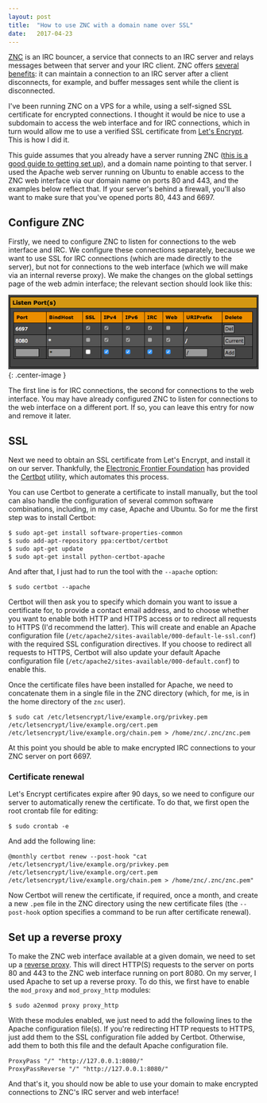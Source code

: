```yaml
---
layout: post
title:  "How to use ZNC with a domain name over SSL"
date:   2017-04-23
---
```


[ZNC](http://wiki.znc.in/) is an IRC bouncer, a service that connects to an IRC server and relays messages between that server and your IRC client. ZNC offers [several benefits](http://wiki.znc.in/Introduction): it can maintain a connection to an IRC server after a client disconnects, for example, and buffer messages sent while the client is disconnected.

I've been running ZNC on a VPS for a while, using a self-signed SSL certificate for encrypted connections. I thought it would be nice to use a subdomain to access the web interface and for IRC connections, which in turn would allow me to use a verified SSL certificate from [Let's Encrypt](https://letsencrypt.org/). This is how I did it.

This guide assumes that you already have a server running ZNC ([this is a good guide to getting set up](https://www.vultr.com/docs/install-and-setup-znc-on-ubuntu)), and a domain name pointing to that server. I used the Apache web server running on Ubuntu to enable access to the ZNC web interface via our domain name on ports 80 and 443, and the examples below reflect that. If your server's behind a firewall, you'll also want to make sure that you've opened ports 80, 443 and 6697.

## Configure ZNC

Firstly, we need to configure ZNC to listen for connections to the web interface and IRC. We configure these connections separately, because we want to use SSL for IRC connections (which are made directly to the server), but not for connections to the web interface (which we will make via an internal reverse proxy). We make the changes on the global settings page of the web admin interface; the relevant section should look like this:

![ZNC web interface](/assets/znc-web-interface.png){: .center-image }

The first line is for IRC connections, the second for connections to the web interface. You may have already configured ZNC to listen for connections to the web interface on a different port. If so, you can leave this entry for now and remove it later.

## SSL

Next we need to obtain an SSL certificate from Let's Encrypt, and install it on our server. Thankfully, the [Electronic Frontier Foundation](https://www.eff.org/) has provided the [Certbot](https://certbot.eff.org/) utility, which automates this process.

You can use Certbot to generate a certificate to install manually, but the tool can also handle the configuration of several common software combinations, including, in my case, Apache and Ubuntu. So for me the first step was to install Certbot:

```
$ sudo apt-get install software-properties-common
$ sudo add-apt-repository ppa:certbot/certbot
$ sudo apt-get update
$ sudo apt-get install python-certbot-apache
```

And after that, I just had to run the tool with the `--apache` option:

```
$ sudo certbot --apache
```

Certbot will then ask you to specify which domain you want to issue a certificate for, to provide a contact email address, and to choose whether you want to enable both HTTP and HTTPS access or to redirect all requests to HTTPS (I'd recommend the latter). This will create and enable an Apache configuration file (`/etc/apache2/sites-available/000-default-le-ssl.conf`) with the required SSL configuration directives. If you choose to redirect all requests to HTTPS, Certbot will also update your default Apache configuration file (`/etc/apache2/sites-available/000-default.conf`) to enable this.

Once the certificate files have been installed for Apache, we need to concatenate them in a single file in the ZNC directory (which, for me, is in the home directory of the `znc` user).

```
$ sudo cat /etc/letsencrypt/live/example.org/privkey.pem /etc/letsencrypt/live/example.org/cert.pem /etc/letsencrypt/live/example.org/chain.pem > /home/znc/.znc/znc.pem
```

At this point you should be able to make encrypted IRC connections to your ZNC server on port 6697.

### Certificate renewal

Let's Encrypt certificates expire after 90 days, so we need to configure our server to automatically renew the certificate. To do that, we first open the root crontab file for editing:

```
$ sudo crontab -e
```

And add the following line:

```
@monthly certbot renew --post-hook "cat /etc/letsencrypt/live/example.org/privkey.pem /etc/letsencrypt/live/example.org/cert.pem /etc/letsencrypt/live/example.org/chain.pem > /home/znc/.znc/znc.pem"
```

Now Certbot will renew the certificate, if required, once a month, and create a new `.pem` file in the ZNC directory using the new certificate files (the `--post-hook` option specifies a command to be run after certificate renewal).

## Set up a reverse proxy

To make the ZNC web interface available at a given domain, we need to set up a [reverse proxy](https://httpd.apache.org/docs/2.4/mod/mod_proxy.html#forwardreverse). This will direct HTTP(S) requests to the server on ports 80 and 443 to the ZNC web interface running on port 8080. On my server, I used Apache to set up a reverse proxy. To do this, we first have to enable the `mod_proxy` and `mod_proxy_http` modules:

```
$ sudo a2enmod proxy proxy_http
```

With these modules enabled, we just need to add the following lines to the Apache configuration file(s). If you're redirecting HTTP requests to HTTPS, just add them to the SSL configuration file added by Certbot. Otherwise, add them to both this file and the default Apache configuration file.

```
ProxyPass "/" "http://127.0.0.1:8080/"
ProxyPassReverse "/" "http://127.0.0.1:8080/"
```

And that's it, you should now be able to use your domain to make encrypted connections to ZNC's IRC server and web interface!
